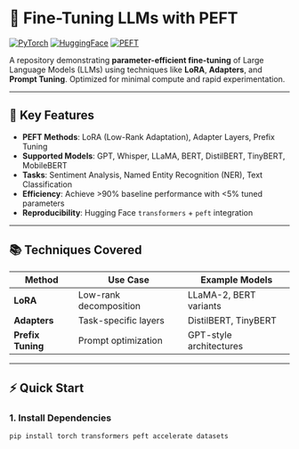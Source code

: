 # 🧠 Fine-Tuning LLMs with PEFT

[![PyTorch](https://img.shields.io/badge/PyTorch-2.0%2B-red)](https://pytorch.org)
[![HuggingFace](https://img.shields.io/badge/🤗-Transformers-yellow)](https://huggingface.co)
[![PEFT](https://img.shields.io/badge/PEFT-0.5%2B-blue)](https://github.com/huggingface/peft)

A repository demonstrating **parameter-efficient fine-tuning** of Large Language Models (LLMs) using techniques like **LoRA**, **Adapters**, and **Prompt Tuning**. Optimized for minimal compute and rapid experimentation.

---

## 🚀 Key Features
- **PEFT Methods**: LoRA (Low-Rank Adaptation), Adapter Layers, Prefix Tuning  
- **Supported Models**: GPT, Whisper, LLaMA, BERT, DistilBERT, TinyBERT, MobileBERT
- **Tasks**: Sentiment Analysis, Named Entity Recognition (NER), Text Classification  
- **Efficiency**: Achieve >90% baseline performance with <5% tuned parameters  
- **Reproducibility**: Hugging Face `transformers` + `peft` integration  

---

## 📚 Techniques Covered
| **Method**       | **Use Case**           | **Example Models**       |  
|-------------------|------------------------|--------------------------|  
| **LoRA**          | Low-rank decomposition | LLaMA-2, BERT variants   |  
| **Adapters**      | Task-specific layers   | DistilBERT, TinyBERT     |  
| **Prefix Tuning** | Prompt optimization    | GPT-style architectures  |  

---

## ⚡ Quick Start

### 1. Install Dependencies
```bash
pip install torch transformers peft accelerate datasets
